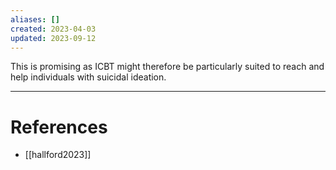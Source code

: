```yaml
---
aliases: []
created: 2023-04-03
updated: 2023-09-12
---
```

This is promising as ICBT might therefore be particularly suited to reach and help individuals with suicidal ideation.

---
# References
* [[hallford2023]]